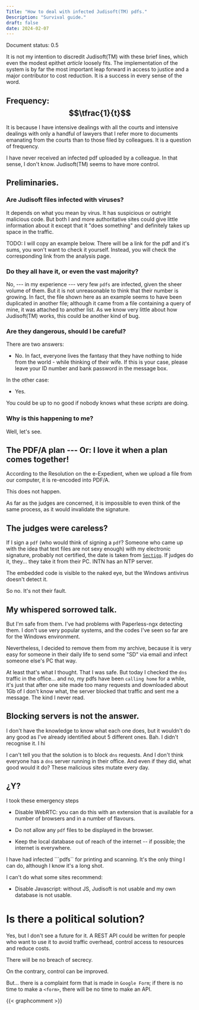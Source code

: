 ```yaml
---
Title: "How to deal with infected Judisoft(TM) pdfs."
Description: "Survival guide."
draft: false
date: 2024-02-07
---
```


Document status: 0.5

It is not my intention to discredit Judisoft(TM) with these brief lines, which even the modest epithet _article_ loosely fits. The implementation of the system is by far the most important leap forward in access to justice and a major contributor to cost reduction. It is a success in every sense of the word.

## Frequency: $$\tfrac{1}{t}$$

It is because I have intensive dealings with all the courts and intensive dealings with only a handful of lawyers that I refer more to documents emanating from the courts than to those filed by colleagues.  It is a question of frequency.

I have never received an infected pdf uploaded by a colleague. In that sense, I don't know. Judisoft(TM) seems to have more control.

## Preliminaries.

### Are Judisoft files infected with viruses?

It depends on what you mean by virus. It has suspicious or outright malicious code. But both I and more authoritative sites could give little information about it except that it "does something" and definitely takes up space in the traffic.

TODO: I will copy an example below. There will be a link for the pdf and it's sums, you won't want to check it yourself. Instead, you will check the corresponding link from the analysis page.

### Do they all have it, or even the vast majority?

No, --- in my experience --- very few ```pdfs``` are infected, given the sheer volume of them. But it is not unreasonable to think that their number is growing. In fact, the file shown here as an example seems to have been duplicated in another file; although it came from a file containing a query of mine, it was attached to another list. As we know very little about how Judisoft(TM) works, this could be another kind of bug.

### Are they dangerous, should I be careful?

There are two answers:

- No. In fact, everyone lives the fantasy that they have nothing to hide from the world - while thinking of their wife.  If this is your case, please leave your ID number and bank password in the message box.

In the other case:

- Yes.

You could be up to no good if nobody knows what these _scripts_ are doing.

### Why is this happening to me?

Well, let's see.

## The PDF/A plan --- Or: I love it when a plan comes together!

According to the Resolution on the e-Expedient, when we upload a file from our computer, it is re-encoded into PDF/A.

This does not happen.

As far as the judges are concerned, it is impossible to even think of the same process, as it would invalidate the signature.

## The judges were careless?

If I sign a ```pdf``` (who would think of signing a ```pdf```? Someone who came up with the idea that text files are not sexy enough) with my electronic signature, probably not certified, the date is taken from [```Sectigo```](https://sectigo.com). If judges do it, they... they take it from their PC. INTN has an NTP server.

The embedded code is visible to the naked eye, but the Windows antivirus doesn't detect it.

So no. It's not their fault.

## My whispered sorrowed talk.

But I'm safe from them. I've had problems with Paperless-ngx detecting them. I don't use very popular systems, and the codes I've seen so far are for the Windows environment.

Nevertheless, I decided to remove them from my archive, because it is very easy for someone in their daily life to send some "SD" via email and infect someone else's PC that way.

At least that's what I thought. That I was safe. But today I checked the ```dns``` traffic in the office... and no, my pdfs have been ```calling home``` for a while, it's just that after one site made too many requests and downloaded about 1Gb of I don't know what, the server blocked that traffic and sent me a message. The kind I never read.

## Blocking servers is not the answer.

I don't have the knowledge to know what each one does, but it wouldn't do any good as I've already identified about 5 different ones. Bah. I didn't recognise it. I hi

I can't tell you that the solution is to block ```dns``` requests. And I don't think everyone has a ```dns``` server running in their office. And even if they did, what good would it do? These malicious sites mutate every day.

## ¿Y?

I took these emergency steps

- Disable WebRTC: you can do this with an extension that is available for a number of browsers and in a number of flavours.

- Do not allow any ```pdf``` files to be displayed in the browser.

- Keep the local database out of reach of the internet -- if possible; the internet is everywhere.

I have had infected ```pdfs`` for printing and scanning. It's the only thing I can do, although I know it's a long shot.

I can't do what some sites recommend:

- Disable Javascript: without JS, Judisoft is not usable and my own database is not usable.

# Is there a political solution?

Yes, but I don't see a future for it. A REST API could be written for people who want to use it to avoid traffic overhead, control access to resources and reduce costs.

There will be no breach of secrecy.

On the contrary, control can be improved.

But... there is a complaint form that is made in ```Google Form```; if there is no time to make a ```<form>```, there will be no time to make an API.

[^1]: And as far as I know, no one has used the Transparency Act to request Judisoft's source code.

{{< graphcomment >}}
